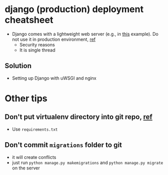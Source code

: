 # django (production) deployment cheatsheet

* Django comes with a lightweight web server (e.g., in [this](https://github.com/HemingwayLee/django-deployment-cheatsheet/tree/master/dummy-django-project) example). Do not use it in production environment, [ref](https://stackoverflow.com/questions/4867793/using-djangos-built-in-web-server-in-a-production-environment
)
  * Security reasons
  * It is single thread

## Solution
* Setting up Django with uWSGI and nginx

# Other tips
## Don't put virtualenv directory into git repo, [ref](https://stackoverflow.com/questions/6590688/is-it-bad-to-have-my-virtualenv-directory-inside-my-git-repository)
* Use `requirements.txt`

## Don't commit `migrations` folder to git
* it will create conflicts
* just run `python manage.py makemigrations` and `python manage.py migrate` on the server

